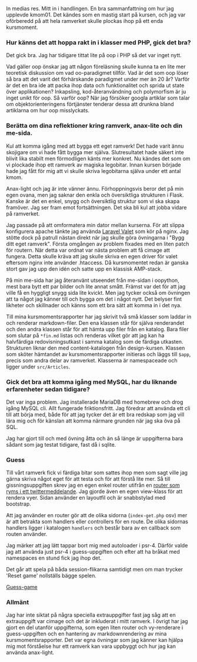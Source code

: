 In medias res. Mitt in i handlingen. En bra sammanfattning om hur jag upplevde kmom01. Det kändes som en mastig start på kursen, och jag var oförberedd på att hela ramverket skulle plockas ihop på ett enda kursmoment.

### Hur känns det att hoppa rakt in i klasser med PHP, gick det bra?
Det gick bra. Jag har tidigare tittat lite på oop i PHP så det var inget nytt.

Vad gäller oop önskar jag att någon föreläsning skulle kunna ta en lite mer teoretisk diskussion om vad oo-paradigmet tillför. Vad är det som oop löser så bra att det varit det förhärskande paradigmet under mer än 20 år? 
Varför är det en bra ide att packa ihop data och funktionalitet och sprida ut state över applikationen? Inkapsling, kod-återanvändning och polymorfism är ju inget unikt för oop. Så varför oop? När jag försöker googla artiklar som talar om objektorienteringens förtjänster tenderar dessa att drunkna bland artiklarna om hur oop misslyckats.

### Berätta om dina reflektioner kring ramverk, anax-lite och din me-sida.
Kul att komma igång med att bygga ett eget ramverk! Det hade varit ännu skojigare om vi hade fått bygga mer själva. Slutresultatet hade säkert inte blivit lika stabilt men förmodligen känts mer konkret. Nu kändes det som om vi plockade ihop ett ramverk av magiska legobitar. Innan kursen började hade jag fått för mig att vi skulle skriva legobitarna själva under ett antal kmom.

Anax-light och jag är inte vänner ännu. Förhoppningsvis beror det på min egen ovana, men jag saknar den enkla och översiktliga strukturen i Flask. Kanske är det en enkel, snygg och översiktlig struktur som vi ska skapa framöver. Jag ser  fram emot fortsättningen. Det ska bli kul att jobba vidare på ramverket.

Jag passade på att omformatera min dator mellan kurserna. För att slippa konfigurera apache tänkte jag använda [Laravel Valet](https://laravel.com/docs/5.4/valet) som kör på nginx. Jag stötte dock på patrull nästan direkt när jag skulle göra övningarna i "Bygg ditt eget ramverk". Första omgången av problem fixades med en liten patch för routern. När detta var ordnat var nästa problem att få cimage att fungera. Detta skulle kräva att jag skulle skriva en egen driver för valet eftersom nginx inte använder .htaccess. Då kursmomentet redan är ganska stort gav jag upp den idén och satte upp en klassisk AMP-stack.

På min me-sida har jag återanvänt utseendet från me-sidan i oopython, mest bara bytt ett par bilder och lite annat smått. Främst var det för att jag ville få en hyggligt snygg sida lite kvickt. Men jag tycker också om övningen att ta något jag känner till och bygga om det i något nytt. Det belyser fint likheter och skillnader och känns som ett bra sätt att komma in i det nya.

Till mina kursmomentsrapporter har jag skrivit två små klasser som laddar in och renderar markdown-filer. Den ena klassen står för själva renderandet och den andra klassen står för att hämta upp filer från en katalog. Bara filer som slutar på `*fin.md` listas och renderas vilket gör att jag kan ha halvfärdiga redovisningsutkast i samma katalog som de färdiga utkasten. Strukturen liknar den med content-katalogen från design-kursen. Klassen som sköter hämtandet av kursmomentsrapporter initieras och läggs till `$app`, precis som andra delar av ramverket. Klasserna är namespaceade och ligger under `src/Articles`.

### Gick det bra att komma igång med MySQL, har du liknande erfarenheter sedan tidigare?
Det var inga problem. Jag installerade MariaDB med homebrew och drog igång MySQL cli. Allt fungerade friktionsfritt. Jag föredrar att använda ett cli till att börja med, både för att jag tycker det är ett bra redskap som jag vill lära mig och för känslan att komma närmare grunden när jag ska öva på SQL.

Jag har gjort till och med övning åtta och än så länge är uppgifterna bara sådant som jag testat tidigare, fast då i sqlite.

### Guess
Till vårt ramverk fick vi färdiga bitar som sattes ihop men som sagt ville jag gärna skriva något eget för att testa och för att förstå lite mer. Så till gissningsuppgiften skrev jag en egen enkel router utifrån en [router som ryms i ett twittermeddelande](http://usman.it/php-router-140-characters/). Jag gjorde även en egen view-klass för att rendera vyer. Sidan använder en layoutfil och är snabbstylad med bootstrap.

Att jag använder en router gör att de olika sidorna (`index-get.php` osv) mer är att betrakta som handlers eller controllers för en route. De olika sidornas handlers ligger i katalogen `handlers` och består bara av en callback som routen använder.

Jag märker att jag lätt tappar bort mig med autoloader i psr-4. Därför valde jag att använda just psr-4 i guess-uppgiften och efter att ha bråkat med namespaces en stund fick jag ihop det.

Det går att spela på båda session-flikarna samtidigt men om man trycker 'Reset game' nollställs bägge spelen.

[Guess-game](http://www.student.bth.se/~anng15/dbwebb-kurser/oophp/me/kmom01/guess/)

### Allmänt
Jag har inte siktat på några speciella extrauppgifter fast jag såg att en extrauppgift var cimage och det är inkluderat i mitt ramverk. I övrigt har jag gjort en del utanför uppgifterna, som egen liten router och vy-renderare i guess-uppgiften och en hantering av markdownrendering av mina kursmomentsrapporter. Det var egna övningar som jag känner kan hjälpa mig mot förståelse hur ett ramverk kan vara uppbyggt och hur jag kan använda anax-light.

